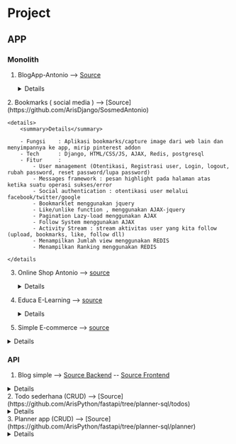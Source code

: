 # Project

## APP
### Monolith
1. BlogApp-Antonio --> [Source](https://github.com/ArisDjango/BlogAntonio)
   <details>
      <summary>Details</summary>

        - Fungsi    : Blog Sederhana
        - Tech      : Django, HTML/CSS/JS, postgresql
        - Fitur     : Tag, Comment, Total Post, Latest Post, Most Commented Post, Similiar post, Search, feed, sitemap(xml)
        - Problem   : belum otentifikasi, Form belum handle image, send email by django masih bermasalah

</details>
2. Bookmarks ( social media ) --> [Source](https://github.com/ArisDjango/SosmedAntonio)

    <details>
        <summary>Details</summary>
    
        - Fungsi    : Aplikasi bookmarks/capture image dari web lain dan menyimpannya ke app, mirip pinterest addon
        - Tech      : Django, HTML/CSS/JS, AJAX, Redis, postgresql
        - Fitur     :
            - User management (Otentikasi, Registrasi user, Login, logout, rubah password, reset password/lupa password)
            - Messages framework : pesan highlight pada halaman atas ketika suatu operasi sukses/error
            - Social authentication : otentikasi user melalui facebook/twitter/google
            - Bookmarklet menggunakan jquery 
            - Like/unlike function , menggunakan AJAX-jquery
            - Pagination Lazy-load menggunakan AJAX
            - Follow System menggunakan AJAX
            - Activity Stream : stream aktivitas user yang kita follow (upload, bookmarks, like, follow dll)
            - Menampilkan Jumlah view menggunakan REDIS
            - Menampilkan Ranking menggunakan REDIS
    
    </details
 3. Online Shop Antonio --> [source](https://github.com/ArisDjango/OnlineShopAntonioReborn2)

    <details>
        <summary>Details</summary>
    
        - Fungsi        : Online Shop Sederhana
        - Tech          : Django, HTML/CSS/JS, celery-rabbitMQ, Redis, Django-rosetta, postgresql, docker
        - Fitur         :
            - Product catalog
            - shoping cart menggunakan django sessions
            - manajemen pesanan/order customer
            - Async notifikasi menggunakan celery dan rabbitMQ sebagai message broker
            - Monitor celery menggunakan flower
            - Integrasi payment gateway menggunakan braintree payment
            - Export order kedalam file csv
            - Invoice PDF menggunakan WeasyPrint
            - Sistem Kupon : mengaplikasikan diskon ke shoping cart dan order
            - Sistem rekomendasi produk emnggunakan Redis
            - Multilanguage system menggunakan Django rosetta
    </details>
 4. Educa E-Learning --> [source](https://github.com/ArisDjango/EducaAntonio)

    <details>
        <summary>Details</summary>
        - Fungsi        : Content Management System E-Learning
        - Tech          : Django, HTML/CSS/JS, memcached, DRF, django-channels & redis, websocket-jquery, postgresql, docker
        - Fitur         : 
            - Otentikasi instruktur (registrasi, Login/logout)
            - list semua course / single course yang dibuat oleh instruktur, difilter berdasarkan subject, 
            - CRUD materi
            - Tiap materi terdapat modul, tiap modul terdapat konten, konten bisa dalam berbagai type (Text, PDF, Image, Video embed ) 
            - Student Registration System ( Sign up, login/logout )
            - Enroll System
            - Django cache framework dan memcached
            - RestFul API menggunakan Django Rest Framework
            - Chat server menggunakan django-channels dan redis
            - Implementasi Web Socket Clients menggunakan jquery
            - Deploy dengan docker
    </details>
  5. Simple E-commerce --> [source](https://github.com/ArisDjango/ecomVery)
  
  <details>
    <summary>Details</summary>
     - Fungsi       : Ecommerce sederhana
     - Tech         : Django, Bootstrap5, sqlite, AJAX
     - Fitur        :
        - manajemen akun
        - keranjang belanja
        - payment: paypal
  </details>
  
  ### API
  1. Blog simple --> [Source Backend](https://github.com/ArisDjango/CrudVeryAcademy) -- [Source Frontend](https://github.com/ArisDjango/CrudVeryAcademyReact2)
  
  <details>
    <summary>Details</summary>
     - Fungsi       : Blog sederhana
     - Tech         : Django, DRF, React
  </details>
  2. Todo sederhana (CRUD) --> [Source](https://github.com/ArisPython/fastapi/tree/planner-sql/todos)
  
  <details>
    <summary>Details</summary>
     - Fungsi       : fungsionalitas CRUD
     - Tech         : FastAPI
  </details>
  3. Planner app (CRUD) --> [Source](https://github.com/ArisPython/fastapi/tree/planner-sql/planner)
  
  <details>
    <summary>Details</summary>
     - Fungsi       : CRUD
     - Tech         : FastAPI, MongoDB
     - Fitur        : Otentikasi, OAuth2 dan JWT, dependency Injection, CORS
  </details>
